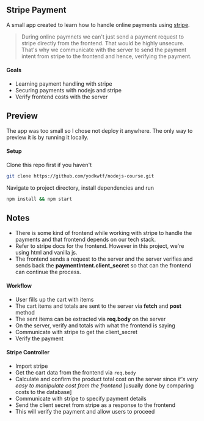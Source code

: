 ## Stripe Payment

A small app created to learn how to handle online payments using [stripe](https://stripe.com/in).

> During online paymnets we can't just send a payment request to stripe directly from the frontend. That would be highly unsecure. That's why we communicate with the server to send the payment intent from stripe to the frontend and hence, verifying the payment.

#### Goals

- Learning payment handling with stripe
- Securing payments with nodejs and stripe
- Verify frontend costs with the server

## Preview

The app was too small so I chose not deploy it anywhere. The only way to preview it is by running it locally.

#### Setup

Clone this repo first if you haven't

```bash
git clone https://github.com/yodkwtf/nodejs-course.git
```

Navigate to project directory, install dependencies and run

```bash
npm install && npm start
```

## Notes

- There is some kind of frontend while working with stripe to handle the payments and that frontend depends on our tech stack.
- Refer to stripe docs for the frontend. However in this project, we're using html and vanilla js.
- The frontend sends a request to the server and the server verifies and sends back the **paymentIntent.client_secret** so that can the frontend can continue the process.

#### Workflow

- User fills up the cart with items
- The cart items and totals are sent to the server via **fetch** and **post** method
- The sent items can be extracted via **req.body** on the server
- On the server, verify and totals with what the frontend is saying
- Communicate with stripe to get the client_secret
- Verify the payment

#### Stripe Controller

- Import stripe
- Get the cart data from the frontend via `req.body`
- Calculate and confirm the product total cost on the server since _it's very easy to manipulate cost from the frontend_ [usually done by comparing costs to the database]
- Communicate with stripe to specify payment details
- Send the client secret from stripe as a response to the frontend
- This will verify the payment and allow users to proceed
